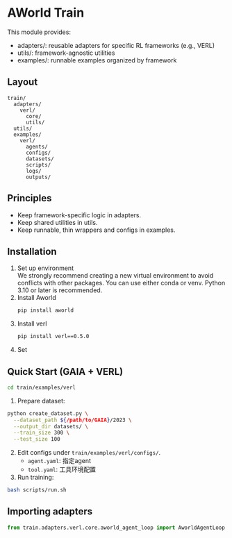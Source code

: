 # AWorld Train

This module provides:
- adapters/: reusable adapters for specific RL frameworks (e.g., VERL)
- utils/: framework-agnostic utilities
- examples/: runnable examples organized by framework

## Layout

```
train/
  adapters/
    verl/
      core/
      utils/
  utils/
  examples/
    verl/
      agents/
      configs/
      datasets/
      scripts/
      logs/
      outputs/
```

## Principles
- Keep framework-specific logic in adapters.
- Keep shared utilities in utils.
- Keep runnable, thin wrappers and configs in examples.

## Installation
1) Set up environment \
    We strongly recommend creating a new virtual environment to avoid conflicts with other packages. You can use either conda or venv. Python 3.10 or later is recommended.
2) Install Aworld
    ```bash
    pip install aworld
    ```
3) Install verl
    ```bash
    pip install verl==0.5.0
    ```
4) Set

## Quick Start (GAIA + VERL)
```bash
cd train/examples/verl
```
1) Prepare dataset:
```bash
python create_dataset.py \
  --dataset_path ${/path/to/GAIA}/2023 \
  --output_dir datasets/ \
  --train_size 300 \
  --test_size 100
```
2) Edit configs under `train/examples/verl/configs/`.
    - `agent.yaml`: 指定agent
    - `tool.yaml`: 工具环境配置
3) Run training:
```bash
bash scripts/run.sh
```

## Importing adapters
```python
from train.adapters.verl.core.aworld_agent_loop import AworldAgentLoop
```
